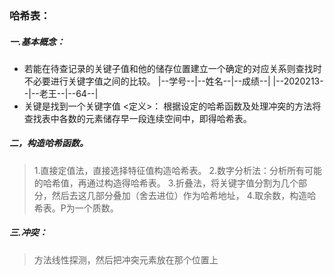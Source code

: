### 哈希表：
##### 一.基本概念：
* 若能在待查记录的关键子值和他的储存位置建立一个确定的对应关系则查找时不必要进行关键字值之间的比较。
|--学号--|--姓名--|--成绩--|
|--2020213--|--老王--|--64--|
* 关键是找到一个关键字值
<定义>： 根据设定的哈希函数及处理冲突的方法将查找表中各数的元素储存早一段连续空间中，即得哈希表。
##### 二，构造哈希函数。
> 1.直接定值法，直接选择特征值构造哈希表。
> 2.数字分析法：分析所有可能的哈希值，再通过构造得哈希表。
> 3.折叠法，将关键字值分割为几个部分，然后去这几部分叠加（舍去进位）作为哈希地址，
> 4.取余数，构造哈希表。P为一个质数。
##### 三.冲突：
> 方法线性探测，然后把冲突元素放在那个位置上